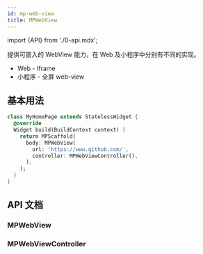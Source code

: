 ```yaml
---
id: mp-web-view
title: MPWebView
---
```


import {API} from './0-api.mdx';

提供可嵌入的 WebView 能力，在 Web 及小程序中分别有不同的实现。

* Web - Iframe
* 小程序 - 全屏 web-view 

## 基本用法

```dart
class MyHomePage extends StatelessWidget {
  @override
  Widget build(BuildContext context) {
    return MPScaffold(
      body: MPWebView(
        url: 'https://www.github.com/',
        controller: MPWebViewController(),
      ),
    );
  }
}
```

## API 文档

### MPWebView 

<API name="url" 
     type="String?" 
     desc="网页地址" 
     more="必填" />

<API name="controller" 
     type="MPWebViewController?" 
     desc="WebView 控制器，可用于控制 WebView 行为。" 
     more="非必填" />

### MPWebViewController

<API name="reload" 
     type="void" 
     desc="重新加载网页" 
     more="方法" />

<API name="loadUrl(String url)" 
     type="void" 
     desc="使用新的 url 加载网页" 
     more="方法" />
